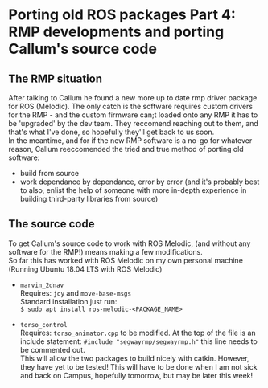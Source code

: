 # Porting old ROS packages Part 4: RMP developments and porting Callum's source code
## The RMP situation
After talking to Callum he found a new more up to date rmp driver package for ROS (Melodic). The only catch is the software requires custom drivers for the RMP - and the custom firmware can;t loaded onto any RMP it has to be 'upgraded' by the dev team. They reccomend reaching out to them, and that's what I've done, so hopefully they'll get back to us soon.  
In the meantime, and for if the new RMP software is a no-go for whatever reason, Callum reeccomended the tried and true method of porting old software:  
- build from source
- work dependance by dependance, error by error (and it's probably best to also, enlist the help of someone with more in-depth experience in building third-party libraries from source)
 
## The source code
To get Callum's source code to work with ROS Melodic, (and without any software for the RMP!) means making a few modifications.  
So far this has worked with ROS Melodic on my own personal machine (Running Ubuntu 18.04 LTS with ROS Melodic)  
- `marvin_2dnav`  
  Requires: `joy` and `move-base-msgs`  
  Standard installation just run:  
  `$ sudo apt install ros-melodic-<PACKAGE_NAME>`  
    
- `torso_control`  
  Requires: `torso_animator.cpp` to be modified. At the top of the file is an include statement: `#include "segwayrmp/segwayrmp.h"` this line needs to be commented out.  
This will allow the two packages to build nicely with catkin. However, they have yet to be tested! This will have to be done when I am not sick and back on Campus, hopefully tomorrow, but may be later this week!
